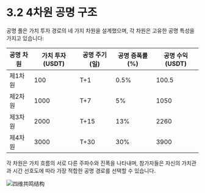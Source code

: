 # 3.2 4차원 공명 구조

공명 풀은 가치 투자 경로의 네 가지 차원을 설계했으며, 각 차원은 고유한 공명 특성을 가지고 있습니다:

| 공명 차원 | 가치 투자 (USDT) | 공명 주기 (일) | 공명 증폭률 (%) | 공명 수익 (USDT) |
|---------|---------------|-------------|---------------|----------------|
| 제1차원 | 100 | T+1 | 0.5% | 100.5 |
| 제2차원 | 1000 | T+7 | 5% | 1050 |
| 제3차원 | 2000 | T+15 | 13% | 2260 |
| 제4차원 | 3000 | T+30 | 30% | 3900 |

각 차원은 가치 흐름의 서로 다른 주파수와 진폭을 나타내며, 참가자들은 자신의 가치관과 시간 선호도에 따라 가장 적합한 공명 경로를 선택할 수 있습니다.

![四维共鸣结构](/images/图2.svg)